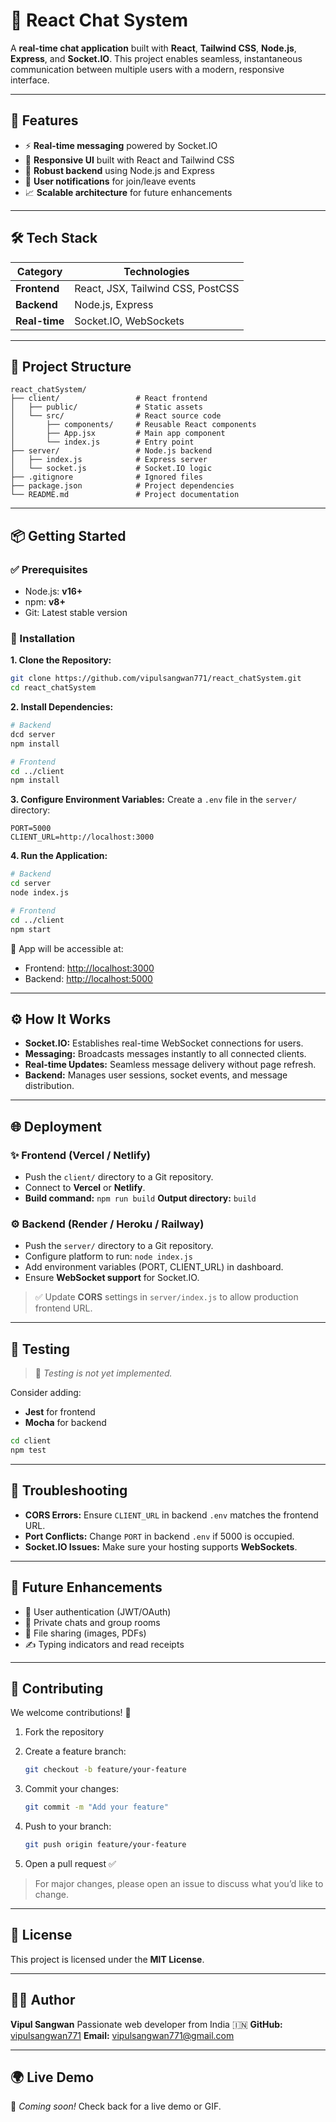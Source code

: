 # 💬 React Chat System

A **real-time chat application** built with **React**, **Tailwind CSS**, **Node.js**, **Express**, and **Socket.IO**. This project enables seamless, instantaneous communication between multiple users with a modern, responsive interface.

---

## 🚀 Features

* ⚡ **Real-time messaging** powered by Socket.IO
* 📱 **Responsive UI** built with React and Tailwind CSS
* 🧩 **Robust backend** using Node.js and Express
* 🔔 **User notifications** for join/leave events
* 📈 **Scalable architecture** for future enhancements

---

## 🛠️ Tech Stack

| Category      | Technologies                      |
| ------------- | --------------------------------- |
| **Frontend**  | React, JSX, Tailwind CSS, PostCSS |
| **Backend**   | Node.js, Express                  |
| **Real-time** | Socket.IO, WebSockets             |

---

## 📁 Project Structure

```
react_chatSystem/
├── client/                 # React frontend
│   ├── public/             # Static assets
│   └── src/                # React source code
│       ├── components/     # Reusable React components
│       ├── App.jsx         # Main app component
│       └── index.js        # Entry point
├── server/                 # Node.js backend
│   ├── index.js            # Express server
│   └── socket.js           # Socket.IO logic
├── .gitignore              # Ignored files
├── package.json            # Project dependencies
└── README.md               # Project documentation
```

---

## 📦 Getting Started

### ✅ Prerequisites

* Node.js: **v16+**
* npm: **v8+**
* Git: Latest stable version

### 🔧 Installation

**1. Clone the Repository:**

```bash
git clone https://github.com/vipulsangwan771/react_chatSystem.git
cd react_chatSystem
```

**2. Install Dependencies:**

```bash
# Backend
dcd server
npm install

# Frontend
cd ../client
npm install
```

**3. Configure Environment Variables:**
Create a `.env` file in the `server/` directory:

```env
PORT=5000
CLIENT_URL=http://localhost:3000
```

**4. Run the Application:**

```bash
# Backend
cd server
node index.js

# Frontend
cd ../client
npm start
```

📍 App will be accessible at:

* Frontend: [http://localhost:3000](http://localhost:3000)
* Backend: [http://localhost:5000](http://localhost:5000)

---

## ⚙️ How It Works

* **Socket.IO:** Establishes real-time WebSocket connections for users.
* **Messaging:** Broadcasts messages instantly to all connected clients.
* **Real-time Updates:** Seamless message delivery without page refresh.
* **Backend:** Manages user sessions, socket events, and message distribution.

---

## 🌐 Deployment

### ✨ Frontend (Vercel / Netlify)

* Push the `client/` directory to a Git repository.
* Connect to **Vercel** or **Netlify**.
* **Build command:** `npm run build`
  **Output directory:** `build`

### ⚙️ Backend (Render / Heroku / Railway)

* Push the `server/` directory to a Git repository.
* Configure platform to run: `node index.js`
* Add environment variables (PORT, CLIENT\_URL) in dashboard.
* Ensure **WebSocket support** for Socket.IO.

> ✅ Update **CORS** settings in `server/index.js` to allow production frontend URL.

---

## 🧪 Testing

> 🧪 *Testing is not yet implemented.*

Consider adding:

* **Jest** for frontend
* **Mocha** for backend

```bash
cd client
npm test
```

---

## 🧯 Troubleshooting

* **CORS Errors:** Ensure `CLIENT_URL` in backend `.env` matches the frontend URL.
* **Port Conflicts:** Change `PORT` in backend `.env` if 5000 is occupied.
* **Socket.IO Issues:** Make sure your hosting supports **WebSockets**.

---

## 🔮 Future Enhancements

* 🔐 User authentication (JWT/OAuth)
* 💬 Private chats and group rooms
* 📎 File sharing (images, PDFs)
* ✍️ Typing indicators and read receipts

---

## 🤝 Contributing

We welcome contributions! 🚀

1. Fork the repository
2. Create a feature branch:

   ```bash
   git checkout -b feature/your-feature
   ```
3. Commit your changes:

   ```bash
   git commit -m "Add your feature"
   ```
4. Push to your branch:

   ```bash
   git push origin feature/your-feature
   ```
5. Open a pull request ✅

> For major changes, please open an issue to discuss what you’d like to change.

---

## 📄 License

This project is licensed under the **MIT License**.

---

## 👨‍💻 Author

**Vipul Sangwan**
Passionate web developer from India 🇮🇳
**GitHub:** [vipulsangwan771](https://github.com/vipulsangwan771)
**Email:** [vipulsangwan771@gmail.com](mailto:vipulsangwan771@gmail.com)

---

## 🌍 Live Demo

🚧 *Coming soon!* Check back for a live demo or GIF.
